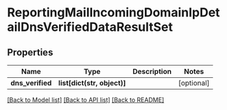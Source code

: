 # ReportingMailIncomingDomainIpDetailDnsVerifiedDataResultSet

## Properties
Name | Type | Description | Notes
------------ | ------------- | ------------- | -------------
**dns_verified** | **list[dict(str, object)]** |  | [optional] 

[[Back to Model list]](../README.md#documentation-for-models) [[Back to API list]](../README.md#documentation-for-api-endpoints) [[Back to README]](../README.md)

